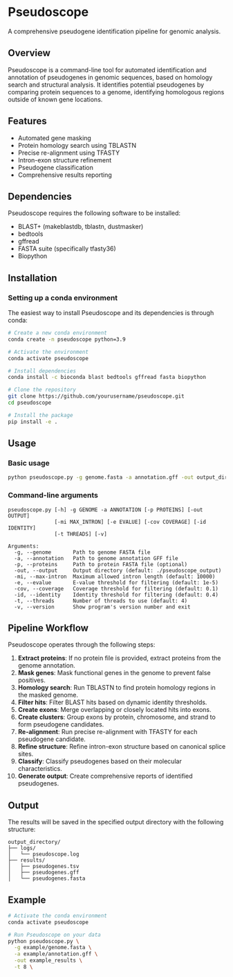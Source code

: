 # Pseudoscope

A comprehensive pseudogene identification pipeline for genomic analysis.

## Overview

Pseudoscope is a command-line tool for automated identification and annotation of pseudogenes in genomic sequences, based on homology search and structural analysis. It identifies potential pseudogenes by comparing protein sequences to a genome, identifying homologous regions outside of known gene locations.

## Features

- Automated gene masking
- Protein homology search using TBLASTN
- Precise re-alignment using TFASTY
- Intron-exon structure refinement
- Pseudogene classification
- Comprehensive results reporting

## Dependencies

Pseudoscope requires the following software to be installed:

- BLAST+ (makeblastdb, tblastn, dustmasker)
- bedtools
- gffread
- FASTA suite (specifically tfasty36)
- Biopython

## Installation

### Setting up a conda environment

The easiest way to install Pseudoscope and its dependencies is through conda:

```bash
# Create a new conda environment
conda create -n pseudoscope python=3.9

# Activate the environment
conda activate pseudoscope

# Install dependencies
conda install -c bioconda blast bedtools gffread fasta biopython

# Clone the repository
git clone https://github.com/yourusername/pseudoscope.git
cd pseudoscope

# Install the package
pip install -e .
```

## Usage

### Basic usage

```bash
python pseudoscope.py -g genome.fasta -a annotation.gff -out output_directory
```

### Command-line arguments

```
pseudoscope.py [-h] -g GENOME -a ANNOTATION [-p PROTEINS] [-out OUTPUT]
               [-mi MAX_INTRON] [-e EVALUE] [-cov COVERAGE] [-id IDENTITY]
               [-t THREADS] [-v]

Arguments:
  -g, --genome       Path to genome FASTA file
  -a, --annotation   Path to genome annotation GFF file
  -p, --proteins     Path to protein FASTA file (optional)
  -out, --output     Output directory (default: ./pseudoscope_output)
  -mi, --max-intron  Maximum allowed intron length (default: 10000)
  -e, --evalue       E-value threshold for filtering (default: 1e-5)
  -cov, --coverage   Coverage threshold for filtering (default: 0.1)
  -id, --identity    Identity threshold for filtering (default: 0.4)
  -t, --threads      Number of threads to use (default: 4)
  -v, --version      Show program's version number and exit
```

## Pipeline Workflow

Pseudoscope operates through the following steps:

1. **Extract proteins**: If no protein file is provided, extract proteins from the genome annotation.
2. **Mask genes**: Mask functional genes in the genome to prevent false positives.
3. **Homology search**: Run TBLASTN to find protein homology regions in the masked genome.
4. **Filter hits**: Filter BLAST hits based on dynamic identity thresholds.
5. **Create exons**: Merge overlapping or closely located hits into exons.
6. **Create clusters**: Group exons by protein, chromosome, and strand to form pseudogene candidates.
7. **Re-alignment**: Run precise re-alignment with TFASTY for each pseudogene candidate.
8. **Refine structure**: Refine intron-exon structure based on canonical splice sites.
9. **Classify**: Classify pseudogenes based on their molecular characteristics.
10. **Generate output**: Create comprehensive reports of identified pseudogenes.

## Output

The results will be saved in the specified output directory with the following structure:

```
output_directory/
├── logs/
│   └── pseudoscope.log
├── results/
│   ├── pseudogenes.tsv
│   ├── pseudogenes.gff
│   └── pseudogenes.fasta
```

## Example

```bash
# Activate the conda environment
conda activate pseudoscope

# Run Pseudoscope on your data
python pseudoscope.py \
  -g example/genome.fasta \
  -a example/annotation.gff \
  -out example_results \
  -t 8 \
```

